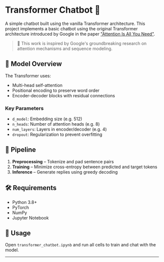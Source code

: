 # Transformer Chatbot 🤖
A simple chatbot built using the vanilla Transformer architecture.
This project implements a basic chatbot using the original Transformer architecture introduced by Google in the paper ["Attention Is All You Need"](https://arxiv.org/abs/1706.03762).

> 🧠 This work is inspired by Google's groundbreaking research on attention mechanisms and sequence modeling.

## 🔧 Model Overview
The Transformer uses:
- Multi-head self-attention
- Positional encoding to preserve word order
- Encoder-decoder blocks with residual connections

### Key Parameters
- `d_model`: Embedding size (e.g. 512)
- `n_heads`: Number of attention heads (e.g. 8)
- `num_layers`: Layers in encoder/decoder (e.g. 4)
- `dropout`: Regularization to prevent overfitting

## 🧪 Pipeline
1. **Preprocessing** – Tokenize and pad sentence pairs
2. **Training** – Minimize cross-entropy between predicted and target tokens
3. **Inference** – Generate replies using greedy decoding

## 🛠 Requirements
- Python 3.8+
- PyTorch
- NumPy
- Jupyter Notebook

## 🚀 Usage
Open `transformer_chatbot.ipynb` and run all cells to train and chat with the model.

---


